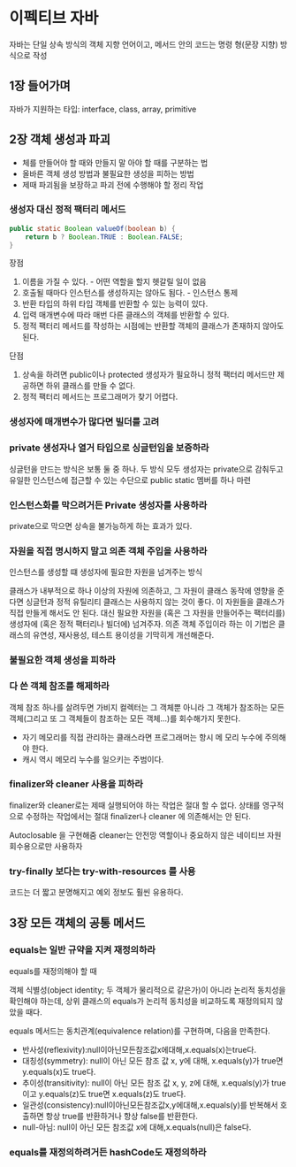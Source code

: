 # 이펙티브 자바

자바는 단일 상속 방식의 객체 지향 언어이고, 메서드 안의 코드는 명령 형(문장 지향) 방식으로 작성

## 1장 들어가며
자바가 지원하는 타입: interface, class, array, primitive

## 2장 객체 생성과 파괴

- 체를 만들어야 할 때와 만들지 말 아야 할 때를 구분하는 법
- 올바른 객체 생성 방법과 불필요한 생성을 피하는 방법
- 제때 파괴됨을 보장하고 파괴 전에 수행해야 할 정리 작업

### 생성자 대신 정적 팩터리 메서드
```java
public static Boolean valueOf(boolean b) {
    return b ? Boolean.TRUE : Boolean.FALSE;
}
```

장점
1. 이름을 가질 수 있다. - 어떤 역할을 할지 헷갈릴 일이 없음
2. 호출될 때마다 인스턴스를 생성하지는 않아도 됨다. - 인스턴스 통제
3. 반환 타입의 하위 타입 객체를 반환할 수 있는 능력이 있다.
4. 입력 매개변수에 따라 매번 다른 클래스의 객체를 반환할 수 있다.
5. 정적 팩터리 메서드를 작성하는 시점에는 반환할 객체의 클래스가 존재하지 않아도 된다.

단점
1. 상속을 하려면 public이나 protected 생성자가 필요하니 정적 팩터리 메서드만 제공하면 하위 클래스를 만들 수 없다.
2. 정적 팩터리 메서드는 프로그래머가 찾기 어렵다.

### 생성자에 매개변수가 많다면 빌더를 고려

### private 생성자나 열거 타입으로 싱글턴임을 보증하라
싱글턴을 만드는 방식은 보통 둘 중 하나. 두 방식 모두 생성자는 private으로 감춰두고 유일한 인스턴스에 접근할 수 있는 수단으로
public static 멤버를 하나 마련

### 인스턴스화를 막으려거든 Private 생성자를 사용하라

private으로 막으면 상속을 불가능하게 하는 효과가 있다.

### 자원을 직접 명시하지 말고 의존 객체 주입을 사용하라

인스턴스를 생성할 떄 생성자에 필요한 자원을 넘겨주는 방식

클래스가 내부적으로 하나 이상의 자원에 의존하고, 
그 자원이 클래스 동작에 영향을 준 다면 싱글턴과 정적 유틸리티 클래스는 사용하지 않는 것이 좋다.
이 자원들을 클래스가 직접 만들게 해서도 안 된다. 
대신 필요한 자원을 (혹은 그 자원을 만들어주는 팩터리를) 생성자에 (혹은 정적 팩터리나 빌더에) 넘겨주자. 
의존 객체 주입이라 하는 이 기법은 클 래스의 유연성, 재사용성, 테스트 용이성을 기막히게 개선해준다.

### 불필요한 객체 생성을 피하라

### 다 쓴 객체 참조를 해제하라
객체 참조 하나를 살려두면 가비지 컬렉터는 그 객체뿐 아니라 그 객체가 참조하는 모든 객체(그리고 또 그 객체들이 참조하는 모든 객체...)를 회수해가지 못한다.
- 자기 메모리를 직접 관리하는 클래스라면 프로그래머는 항시 메 모리 누수에 주의해야 한다.
- 캐시 역시 메모리 누수를 일으키는 주범이다.

### finalizer와 cleaner 사용을 피하라
finalizer와 cleaner로는 제때 실행되어야 하는 작업은 절대 할 수 없다.
상태를 영구적으로 수정하는 작업에서는 절대 finalizer나 cleaner 에 의존해서는 안 된다.

Autoclosable 을 구현해줌
cleaner는 안전망 역할이나 중요하지 않은 네이티브 자원 회수용으로만 사용하자

### try-finally 보다는 try-with-resources 를 사용
코드는 더 짧고 분명해지고 예외 정보도 훨씬 유용하다.

## 3장 모든 객체의 공통 메서드

### equals는 일반 규약을 지켜 재정의하라
equals를 재정의해야 할 때

객체 식별성(object identity; 두 객체가 물리적으로 같은가)이 아니라 논리적 동치성을 확인해야 하는데, 
상위 클래스의 equals가 논리적 동치성을 비교하도록 재정의되지 않았을 때다.


equals 메서드는 동치관계(equivalence relation)를 구현하며, 다음을 만족한다.
- 반사성(reflexivity):null이아닌모든참조값x에대해,x.equals(x)는true다.
- 대칭성(symmetry): null이 아닌 모든 참조 값 x, y에 대해, x.equals(y)가 true면 y.equals(x)도 true다.
- 추이성(transitivity): null이 아닌 모든 참조 값 x, y, z에 대해, x.equals(y)가 true이고 y.equals(z)도 true면 x.equals(z)도 true다.
- 일관성(consistency):null이아닌모든참조값x,y에대해,x.equals(y)를 반복해서 호출하면 항상 true를 반환하거나 항상 false를 반환한다.
- null-아님: null이 아닌 모든 참조값 x에 대해,x.equals(null)은 false다.

### equals를 재정의하려거든 hashCode도 재정의하라

